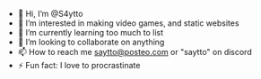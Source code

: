 - 👋 Hi, I’m @S4ytto
- 👀 I’m interested in making video games, and static websites
- 🌱 I’m currently learning too much to list
- 💞️ I’m looking to collaborate on anything
- 📫 How to reach me saytto@posteo.com or "saytto" on discord
- ⚡ Fun fact: I love to procrastinate
